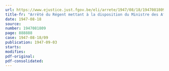 ```yaml
---
url: https://www.ejustice.just.fgov.be/eli/arrete/1947/08/18/1947081809/justel
title-fr: "Arrêté du Régent mettant à la disposition du Ministre des Affaires économiques et des Classes moyennes une somme de 180,000,000 de francs en vue de l'attribution de subventions à l'industrie du gaz"
date: 1947-08-18
source:
number: 1947081809
page: 888888
case: 1947-08-18/09
publication: 1947-09-03
starts:
modifies:
pdf-original:
pdf-consolidated:
---
```


